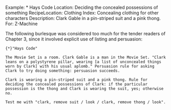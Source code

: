 Example: * Hays Code
Location: Deciding the concealed possessions of something
RecipeLocation: Clothing
Index: Concealing clothing for other characters
Description: Clark Gable in a pin-striped suit and a pink thong.
For: Z-Machine

  
The following burlesque was considered too much for the tender readers of Chapter 3, since it involved explicit use of listing and persuasion:

  

``` inform7
{*}"Hays Code"

The Movie Set is a room. Clark Gable is a man in the Movie Set. "Clark leans on a polystyrene pillar, wearing [a list of unconcealed things worn by Clark] with his usual aplomb." Persuasion rule for asking Clark to try doing something: persuasion succeeds.

Clark is wearing a pin-striped suit and a pink thong. Rule for deciding the concealed possessions of Clark: if the particular possession is the thong and Clark is wearing the suit, yes; otherwise no.

Test me with "clark, remove suit / look / clark, remove thong / look".
```

